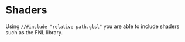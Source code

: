# Shaders

Using `//#include "relative path.glsl"` you are able to include shaders such as the FNL library.
